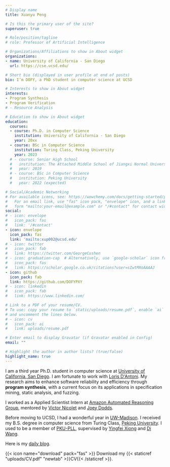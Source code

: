 ```yaml
---
# Display name
title: Xuanyu Peng

# Is this the primary user of the site?
superuser: true

# Role/position/tagline
# role: Professor of Artificial Intelligence

# Organizations/Affiliations to show in About widget
organizations:
- name: University of California - San Diego
  url: https://cse.ucsd.edu/

# Short bio (displayed in user profile at end of posts)
bio: I’m DOFY, a PhD student in computer science at UCSD

# Interests to show in About widget
interests:
- Program Synthesis
- Program Verification
# - Resource Analysis

# Education to show in About widget
education:
  courses:
  - course: Ph.D. in Computer Science
    institution: University of California - San Diego
    year: 20xx
  - course: BSc in Computer Science
    institution: Turing Class, Peking University
    year: 2023 
  # - course: Senior High School
  #   institution: The Attached Middle School of Jiangxi Normal University
  #   year: 2019
  # - course: BSc in Computer Science
  #   institution: Peking University
  #   year: 2022 (expected)

# Social/Academic Networking
# For available icons, see: https://wowchemy.com/docs/getting-started/page-builder/#icons
#   For an email link, use "fas" icon pack, "envelope" icon, and a link in the
#   form "mailto:your-email@example.com" or "/#contact" for contact widget.
social:
# - icon: envelope
#   icon_pack: fas
#   link: '/#contact'
- icon: envelope
  icon_pack: fas
  link: 'mailto:xup002@ucsd.edu'
# - icon: twitter
#   icon_pack: fab
#   link: https://twitter.com/GeorgeCushen
# - icon: graduation-cap  # Alternatively, use `google-scholar` icon from `ai` icon pack
#   icon_pack: fas
#   link: https://scholar.google.co.uk/citations?user=sIwtMXoAAAAJ
- icon: github
  icon_pack: fab
  link: https://github.com/DOFYPXY
# - icon: linkedin
#   icon_pack: fab
#   link: https://www.linkedin.com/

# Link to a PDF of your resume/CV.
# To use: copy your resume to `static/uploads/resume.pdf`, enable `ai` icons in `params.toml`, 
# and uncomment the lines below.
# - icon: cv
#   icon_pack: ai
#   link: uploads/resume.pdf

# Enter email to display Gravatar (if Gravatar enabled in Config)
email: ""

# Highlight the author in author lists? (true/false)
highlight_name: true
---
```


I am a third year Ph.D. student in computer science at [University of California, San Diego](https://cse.ucsd.edu/). I am fortunate to work with [Loris D'Antoni](https://pages.cs.wisc.edu/~loris/). My research aims to enhance software reliability and efficiency through **program synthesis**, with a current focus on its applications in specification mining, static analysis, and fuzzing.

I worked as a Applied Scientist Intern at [Amazon Automated Reasoning Group](https://www.amazon.science/research-areas/automated-reasoning), mentored by [Victor Nicolet](https://www.cs.toronto.edu/~victorn/) and [Joey Dodds](https://www.amazon.science/author/joey-dodds).

Before moving to UCSD, I had a wonderful year in [UW-Madison](https://www.wisc.edu/). I received my B.S. degree in computer science from Turing Class, [Peking University](https://pku.edu.cn). I used to be a member of [PKU-PLL](https://pl.cs.pku.edu.cn/), supervised by [Yingfei Xiong](https://xiongyingfei.github.io/) and [Di Wang](https://stonebuddha.github.io/).

Here is my [daily blog](http://dofy.top).

{{< icon name="download" pack="fas" >}} Download my {{< staticref "uploads/CV.pdf" "newtab" >}}CV{{< /staticref >}}.


